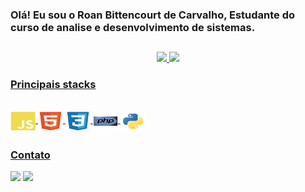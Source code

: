 ### Olá! Eu sou o Roan Bittencourt de Carvalho, Estudante do curso de analise e desenvolvimento de sistemas.

  ##
<div align="center">
  <a href="https://github.com/Roan-Bc">
  <img height="151em" src="https://github-readme-stats.vercel.app/api?username=Roan-Bc&show_icons=true&theme=dark&include_all_commits=true&count_private=true"/>
  <img height="153em" src="https://github-readme-stats.vercel.app/api/top-langs/?username=Roan-Bc&layout=compact&langs_count=7&theme=dark"/>
</div>
  
  ### Principais stacks 
  
  <div style="display: inline_block"><br>
  <img align="center" alt="Roan-Js" height="30" width="40" src="https://raw.githubusercontent.com/devicons/devicon/master/icons/javascript/javascript-plain.svg">
  <img align="center" alt="Roan-HTML" height="30" width="40" src="https://raw.githubusercontent.com/devicons/devicon/master/icons/html5/html5-original.svg">
  <img align="center" alt="Roan-CSS" height="30" width="40" src="https://raw.githubusercontent.com/devicons/devicon/master/icons/css3/css3-original.svg">
  <img align="center" alt="Roan-CSS" height="30" width="40" src="https://raw.githubusercontent.com/devicons/devicon/master/icons/php/php-original.svg">
  <img align="center" alt="Roan-CSS" height="30" width="40" src="https://raw.githubusercontent.com/devicons/devicon/master/icons/python/python-original.svg"">


</div>
  
  ##
  
  ### Contato
  <div> 

  <a href = "mailto:contatorafaballerini@gmail.com"><img src="https://img.shields.io/badge/-Gmail-%23333?style=for-the-badge&logo=gmail&logoColor=white" target="_blank"></a>
  <a href="https://https://www.linkedin.com/in/roan-bc/" target="_blank"><img src="https://img.shields.io/badge/-LinkedIn-%230077B5?style=for-the-badge&logo=linkedin&logoColor=white" target="_blank"></a> 

 
</div>
